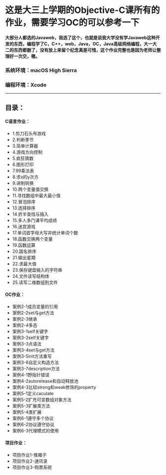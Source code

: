 # 这是大三上学期的Objective-C课所有的作业，需要学习OC的可以参考一下
#### 大部分人都选的Javaweb，我选了这个，也就是说我大学没有学Javaweb这种开发的东西，编程学了C，C++，web，Java，OC，Java高级网络编程，大一大二的东西都删了，没有放上来留个纪念真是可惜，这个作业完整也是因为老师让整理好一次交，嗯。

### 系统环境：macOS High Sierra
### 编程环境：Xcode

---
## 目录：

#### C语言作业：
- 1.剪刀石头布游戏
- 2.判断季节
- 3.简单计算器
- 4.游戏方向控制
- 5.疯狂猜数
- 6.图形打印
- 7.99乘法表
- 8.求x的y次方
- 9.进制转换
- 10.两个变量值交换
- 11.寻找数组中最大最小值
- 12.冒泡排序
- 13.选择排序
- 14.折半查找与插入
- 15.多人多门课平均成绩
- 16.迷宫游戏
- 17.单词首字母大写并统计单词个数
- 18.函数交换两个变量
- 19.函数运算
- 20.国名排序
- 21.输出星期
- 22.求最大值
- 23.保存键盘输入的字符串
- 24.文件读写结构体
- 25.读写二维数组到文件

#### OC作业：
- 案例2-1成员变量的引用
- 案例2-2set与get方法
- 案例2-3继承
- 案例2-4多态
- 案例3-1self关键字
- 案例3-2self关键字
- 案例3-3点语法
- 案例3-4set与get方法
- 案例3-5init方法重写
- 案例3-6自定义构造方法
- 案例3-7description方法
- 案例4-1野指针错误
- 案例4-2autorelease和自动释放池
- 案例4-3比较strong和weak修饰的property
- 案例5-1定义caculate
- 案例5-2扩充可变数组对象方法
- 案例5-3扩展类方法
- 案例5-4类扩展
- 案例6-1遵守多个协议
- 案例6-2协议遵守协议
- 案例6-3代理模式的使用

#### 项目作业：
- 项目作业1-推箱子
- 项目作业2-通讯录
- 项目作业3-购票系统
